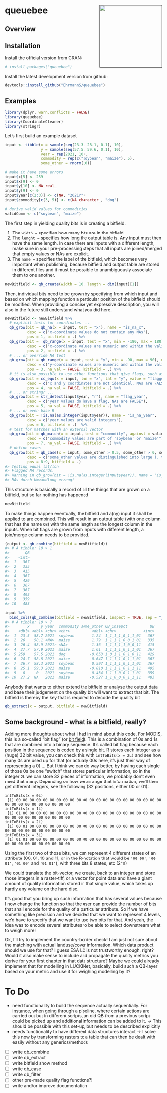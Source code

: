 
<!-- README.md is generated from README.Rmd. Please edit that file -->

# queuebee <a href=''><img src='' align="right" height="200" /></a>

<!-- badges: start -->
<!-- badges: end -->

## Overview

## Installation

Install the official version from CRAN:

``` r
# install.packages("queuebee")
```

Install the latest development version from github:

``` r
devtools::install_github("EhrmannS/queuebee")
```

## Examples

``` r
library(dplyr, warn.conflicts = FALSE)
library(queuebee)
library(CoordinateCleaner)
library(stringr)
```

Let’s first build an example dataset

``` r
input <- tibble(x = sample(seq(23.3, 28.1, 0.1), 10),
                y = sample(seq(57.5, 59.6, 0.1), 10),
                year = rep(2021, 10),
                commodity = rep(c("soybean", "maize"), 5),
                some_other = rnorm(10))

# make it have some errors
input$x[5] <- 259
input$x[9] <- 0
input$y[10] <- NA_real_
input$y[9] <- 0
input$year[c(2:3)] <- c(NA, "2021r")
input$commodity[c(3, 5)] <- c(NA_character_, "dog")

# derive valid values for commodities
validComm <- c("soybean", "maize")
```

The first step in yielding quality bits is in creating a bitfield.

1.  The `width =` specifies how many bits are in the bitfield.
2.  The `lenght =` specifies how long the output table is. Any input
    must then have the same length. In case there are inputs with a
    different length, make sure in your pre-processing steps that all
    inputs are joined/merged that empty values or NAs are explicit.
3.  The `name =` specifies the label of the bitfield, which becomes very
    important when publishing, because bitfield and output table are
    stored in different files and it must be possible to unambiguously
    associate them to one another.

``` r
newBitfield <- qb_create(width = 10, length = dim(input)[1])
```

Then, individual bits need to be grown by specifying from which input
and based on which mapping function a particular position of the
bitfield should be modified. When providing a concise yet expressive
description, you will also in the future still understand what you did
here.

``` r
newBitfield <- newBitfield %>%
  # explicit tests for coordinates ...
  qb_grow(bit = qb_na(x = input, test = "x"), name = "is_na_x",
          desc = c("x-coordinate values do not contain any NAs"),
          pos = 1, bitfield = .) %>%
  qb_grow(bit =  qb_range(x = input, test = "x", min = -180, max = 180), name = "range_1_x",
          desc = c("x-coordinate values are numeric and within the valid WGS84 range"),
          pos = 2, bitfield = .) %>%
  # ... or override NA test
  qb_grow(bit = qb_range(x = input, test = "y", min = -90, max = 90), name = "range_1_y",
          desc = c("y-coordinate values are numeric and within the valid WGS84 range, NAs are FALSE"),
          pos = 3, na_val = FALSE, bitfield = .) %>%
  # it is also possible to use other functions that give flags, such as from CoordinateCleaner ...
  qb_grow(bit = cc_equ(x = input, lon = "x", lat = "y", value = "flagged"), name = "equal_coords",
          desc = c("x and y coordinates are not identical, NAs are FALSE"),
          pos = 4, na_val = FALSE, bitfield = .) %>%
  # ... or stringr ...
  qb_grow(bit = str_detect(input$year, "r"), name = "flag_year",
          desc = c("year values do have a flag, NAs are FALSE"),
          pos = 5, na_val = FALSE, bitfield = .) %>%
  # ... or even base R
  qb_grow(bit = !is.na(as.integer(input$year)), name = "is_na_year",
          desc = c("year values are valid integers"),
          pos = 6, bitfield = .)  %>%
  # test for matches with an external vector
  qb_grow(bit = qb_match(x = input, test = "commodity", against = validComm), name = "match_commodities",
          desc = c("commodity values are part of 'soybean' or 'maize'"),
          pos = 7, na_val = FALSE, bitfield = .) %>%
  # define cases
  qb_grow(bit = qb_case(x = input, some_other > 0.5, some_other > 0, some_other < 0, exclusive = FALSE), name = "cases_some_other",
          desc = c("some_other values are distinguished into large (. > 0.5), medium (. > 0) and small (. < 0)"),
          pos = 8:9, bitfield = .)
#> Testing equal lat/lon
#> Flagged NA records.
#> Warning in qb_grow(bit = !is.na(as.integer(input$year)), name = "is_na_year", :
#> NAs durch Umwandlung erzeugt
```

This strcuture is basically a record of all the things that are grown on
a bitfield, but so far nothing has happened

``` r
newBitfield
```

To make things happen eventually, the bitfield and a(ny) input it shall
be applied to are combined. This will result in an output table (with
one column that has the name `QB`) with the same length as the longest
column in the inputs. When bit flags are grown from inputs with
different length, a join/merge column needs to be provided.

``` r
(output <- qb_combine(bitfield = newBitfield))
#> # A tibble: 10 × 1
#>       QB
#>    <int>
#>  1   367
#>  2   335
#>  3   415
#>  4   367
#>  5   429
#>  6   367
#>  7   367
#>  8   495
#>  9   359
#> 10   483

input %>% 
  bind_cols(qb_combine(bitfield = newBitfield, inspect = TRUE, sep = "_"))
#> # A tibble: 10 × 7
#>        x     y year  commodity some_other QB_insepct          QB
#>    <dbl> <dbl> <chr> <chr>          <dbl> <chr>            <int>
#>  1  23.5  58.7 2021  soybean        1.24  1_1_1_1_0_1_1_01   367
#>  2  26    58.1 <NA>  maize          1.79  1_1_1_1_0_0_1_01   335
#>  3  26.4  58.9 2021r <NA>          -1.36  1_1_1_1_1_0_0_11   415
#>  4  27.7  57.9 2021  maize          1.61  1_1_1_1_0_1_1_01   367
#>  5 259    57.5 2021  dog           -0.653 1_0_1_1_0_1_0_11   429
#>  6  24.7  58.8 2021  maize          0.647 1_1_1_1_0_1_1_01   367
#>  7  26.7  58.3 2021  soybean        0.597 1_1_1_1_0_1_1_01   367
#>  8  25.1  59.3 2021  maize         -0.810 1_1_1_1_0_1_1_11   495
#>  9   0     0   2021  soybean        0.434 1_1_1_0_0_1_1_01   359
#> 10  27.2  NA   2021  maize         -0.527 1_1_0_0_0_1_1_11   483
```

Anybody that wants to either extend the bitfield or analyse the output
data and base their judgement on the quality bit will want to extract
that bit. The bitfield is thereby the key that is required to decode the
quality bit

``` r
qb_extract(x = output, bitfield = newBitfield)
```

## Some background - what is a bitfield, really?

Adding more thoughts about what I had in mind about this code. For
MODIS, this is a so-called “bit flag” (or [bit
field](https://en.wikipedia.org/wiki/Bit_field)). This is a combination
of 0s and 1s that are combined into a binary sequence. It’s called bit
flag because each position in the sequence is coded by a single bit. R
stores each integer as a (huge) 32 bit value, you can check this with
`intToBits(x = 2L)` and see how many 0s are used up for that (or
actually 00s here, it’s just their way of representing a 0) … But I
think we can do way better, by having each single of those 0s be one
“switch” that stores particular information, so in the integer `2L` we
can store 32 pieces of information, we probably don’t even need that
many. Depending on how we arrange that information, we’ll then get
different integers, see the following (32 positions, either 00 or 01):

    intToBits(x = 0L)
     [1] 00 00 00 00 00 00 00 00 00 00 00 00 00 00 00 00 00 00 00 00 00 00 00 00 00 00 00 00 00 00 00 00
    intToBits(x = 1L)
     [1] 01 00 00 00 00 00 00 00 00 00 00 00 00 00 00 00 00 00 00 00 00 00 00 00 00 00 00 00 00 00 00 00
    intToBits(x = 2L)
     [1] 00 01 00 00 00 00 00 00 00 00 00 00 00 00 00 00 00 00 00 00 00 00 00 00 00 00 00 00 00 00 00 00
    intToBits(x = 3L)
     [1] 01 01 00 00 00 00 00 00 00 00 00 00 00 00 00 00 00 00 00 00 00 00 00 00 00 00 00 00 00 00 00 00

Using the first two of those bits, we can represent 4 different states
of an attribute (00, 01, 10 and 11, or in the R-notation that would be
`'00 00'`, `'00 01'`, `'01 00'` and `'01 01'`), with three bits 8
states, etc (2^n)

We could translate the bit-vector, we create, back to an integer and
store those integers in a raster-tiff, or a vector for point data and
have a giant amount of quality information stored in that single value,
which takes up hardly any volume on the hard disc.

It’s good that you bring up such information that has several values
because I now change the function so that the user can provide the
number of bits that shall encode for the quality of a particular
attribute. So if we have something like precision and we decided that we
want to represent 4 levels, we’d have to specify that we want to use two
bits for that. And yeah, the idea was to encode several attributes to be
able to select downstream what to weigh more!

Ok, I’ll try to implement the country-border check! I am just not sure
about the matching with actual landuse/cover information. Which data
product should we use for that? I guess ESA LC is not trustworthy
enough, right? Would it also make sense to include and propagate the
quality metrics you derive for your first chapter in that data
structure? Maybe we could already implement that for modelling in
LUCKINet, basically, build such a QB-layer based on your metric and use
it for weighing modelling by it?

# To Do

- need functionality to build the sequence actually sequentially. For
  instance, when going through a pipeline, where certain actions are
  carried out but in different scripts, an old QB from a previous script
  could be picked up and additional information can be added to it. -\>
  This should be possible with this set-up, but needs to be described
  explicitly
- needs functionality to have different data structures interact -\> I
  solve this now by transforming rasters to a table that can then be
  dealt with easily without any generics/methods
- [ ] write qb_combine
- [ ] write qb_extract
- [ ] write bitfield show method
- [ ] write qb_case
- [ ] write qb_filter
- [ ] other pre-made quality flag functions?!
- [ ] write and/or improve documentation
